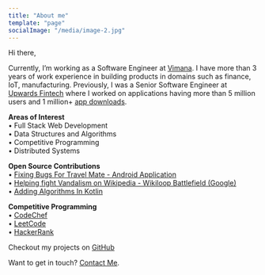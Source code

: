 ```yaml
---
title: "About me"
template: "page"
socialImage: "/media/image-2.jpg"
---
```


Hi there,

Currently, I’m working as a Software Engineer at [Vimana](https://govimana.com/). I have more than 3 years of work experience in building products in domains such as finance, IoT, manufacturing. Previously, I was a Senior Software Engineer at [Upwards Fintech](https://upwards.in/) where I worked on applications having more than 5 million users and 1 million+ [app downloads](https://play.google.com/store/apps/details?id=com.goupwards).

<b>Areas of Interest</b><br>
• Full Stack Web Development<br>
• Data Structures and Algorithms<br>
• Competitive Programming<br>
• Distributed Systems<br>

<b>Open Source Contributions</b><br>
• [Fixing Bugs For Travel Mate - Android Application](https://github.com/project-travel-mate/Travel-Mate/pulls?q=is%3Apr+is%3Aclosed+author%3Abhavyakaria)<br>
• [Helping fight Vandalism on Wikipedia - Wikiloop Battlefield (Google)](https://web.archive.org/web/20201016033148/https://github.com/google/wikiloop-battlefield/issues?q=is%3Aissue+author%3Abhavyakaria+is%3Aclosed)<br>
• [Adding Algorithms In Kotlin](https://web.archive.org/web/20201016033148/https://github.com/google/wikiloop-battlefield/issues?q=is%3Aissue+author%3Abhavyakaria+is%3Aclosed)<br>

<b>Competitive Programming</b><br>
• [CodeChef](https://www.codechef.com/users/parsifal)<br>
• [LeetCode](https://leetcode.com/bhavyakaria/)<br>
• [HackerRank](https://www.hackerrank.com/parsifal)<br>

Checkout my projects on [GitHub](https://github.com/bhavyakaria)<br>

Want to get in touch? [Contact Me](/pages/contacts).